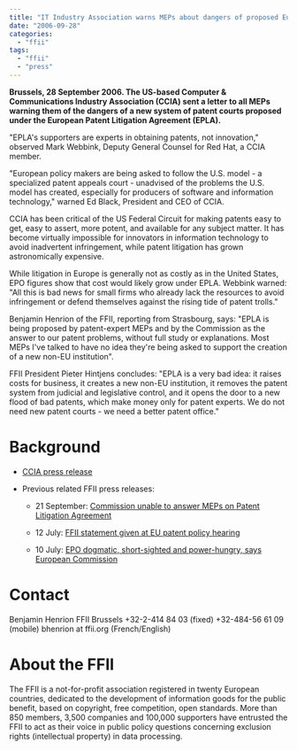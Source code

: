 ```yaml
---
title: "IT Industry Association warns MEPs about dangers of proposed European patent courts"
date: "2006-09-28"
categories: 
  - "ffii"
tags: 
  - "ffii"
  - "press"
---
```


**Brussels, 28 September 2006. The US-based Computer & Communications Industry Association (CCIA) sent a letter to all MEPs warning them of the dangers of a new system of patent courts proposed under the European Patent Litigation Agreement (EPLA).**

"EPLA's supporters are experts in obtaining patents, not innovation," observed Mark Webbink, Deputy General Counsel for Red Hat, a CCIA member.

"European policy makers are being asked to follow the U.S. model - a specialized patent appeals court - unadvised of the problems the U.S. model has created, especially for producers of software and information technology," warned Ed Black, President and CEO of CCIA.

CCIA has been critical of the US Federal Circuit for making patents easy to get, easy to assert, more potent, and available for any subject matter. It has become virtually impossible for innovators in information technology to avoid inadvertent infringement, while patent litigation has grown astronomically expensive.

While litigation in Europe is generally not as costly as in the United States, EPO figures show that cost would likely grow under EPLA. Webbink warned: "All this is bad news for small firms who already lack the resources to avoid infringement or defend themselves against the rising tide of patent trolls."

Benjamin Henrion of the FFII, reporting from Strasbourg, says: "EPLA is being proposed by patent-expert MEPs and by the Commission as the answer to our patent problems, without full study or explanations. Most MEPs I've talked to have no idea they're being asked to support the creation of a new non-EU institution".

FFII President Pieter Hintjens concludes: "EPLA is a very bad idea: it raises costs for business, it creates a new non-EU institution, it removes the patent system from judicial and legislative control, and it opens the door to a new flood of bad patents, which make money only for patent experts. We do not need new patent courts - we need a better patent office."

# Background

- [CCIA press release](http://www.ccianet.org/modules.php?op=modload&name=News&file=article&sid=634&mode=thread&order=0&thold=)
    
- Previous related FFII press releases:
    - 21 September: [Commission unable to answer MEPs on Patent Litigation Agreement](https://press.ffii.org/Press%20releases/Commission%20unable%20to%20answer%20MEPs%20on%20Patent%20Litigation%20Agreement)
        
    - 12 July: [FFII statement given at EU patent policy hearing](https://press.ffii.org/Press%20releases/FFII%20statement%20given%20at%20EU%20patent%20policy%20hearing)
        
    - 10 July: [EPO dogmatic, short-sighted and power-hungry, says European Commission](https://press.ffii.org/Press%20releases/EPO%20dogmatic%2C%20short-sighted%20and%20power-hungry%2C%20says%20European%20Commission)
        

# Contact

Benjamin Henrion FFII Brussels +32-2-414 84 03 (fixed) +32-484-56 61 09 (mobile) bhenrion at ffii.org (French/English)

# About the FFII

The FFII is a not-for-profit association registered in twenty European countries, dedicated to the development of information goods for the public benefit, based on copyright, free competition, open standards. More than 850 members, 3,500 companies and 100,000 supporters have entrusted the FFII to act as their voice in public policy questions concerning exclusion rights (intellectual property) in data processing.
